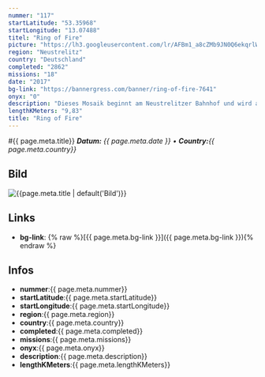 ```yaml
---
nummer: "117"
startLatitude: "53.35968"
startLongitude: "13.07488"
titel: "Ring of Fire"
picture: "https://lh3.googleusercontent.com/lr/AFBm1_a8cZMb9JN0Q6ekqrlW076ZR5FJobtVTymoWYQCOl1JaUqgjARg-P4PlDxf2oxJQnZfB-0k-oi8hezopI5BF6ZwbqnaU1nI3OoRIRfQWNpR8YlcGO2WjFNikkAP-Vzz377ABOsISotsVq6dzV_psczW78s4fC3Z4Moa8U9V1nf8zwiyYuQuxKG30sPzG0UNziohJACaS2CiE65TR03IksjaltHI1pfHt8PIfhsdkkeDVECY8rPw-HSaU9UEyzkskpC3nM2hjpN-zfXQyM-6bFw-LQjmk2ZieUvHCfocZeCsYQQaFFokcgWe4r5PtVBb9TObn-7mx4z1aiKasECowfu94Y8cWANuYDDxX8tRoeIJh3ZfKlnqXEORXvCBPVSEr6-mL_DpH6ykbnOo2kP62nA0prtBf25YPgmebiGV_tgyoPph4Uf6V1ZJjNhaUbgsZVD-mBr7ODZXARMCMg92Nmu0ElT06zPAx7ZbG7ADcNaXG5MBQLtTUufm9LbhobCLpo6g4KN2RWKRATGUx39fSef8Bd5zN05LiJeihzQfKnPYX_oKp_CocC0kavYHtjANXdqtfIeVXLPrQuEvfZAI3yKCiALYiZTVViZ76MQTvkAE5gfbTqSTXCClfzeEXnZaF5_jy-G9goSG9a33xlJ0lepcn0x2_rmngHfC7Yjp7th9XldzO63pSz2ZKk_ovkLGvQTCUWAJo-fhUi7NqP7VUjvlNw5yPjXr-Bk-vHkqS34SOpg_RMZEUGroUmPbnfKc5Zq4toNTLG9SDUUhUwJ59qLci5M1XyQV1mkIhzc4ed0jv0Ne9BTuvQp5OydhtPrPm-LLU9IlPQKilf409KDp76r6rbGhbjs6KJ8G"
region: "Neustrelitz"
country: "Deutschland"
completed: "2862"
missions: "18"
date: "2017"
bg-link: "https://bannergress.com/banner/ring-of-fire-7641"
onyx: "0"
description: "Dieses Mosaik beginnt am Neustrelitzer Bahnhof und wird auch hier enden. Ihr werdet die Neustrelitzer Innenstadt mit ihren historischen Sehenswürdigkeiten erkunden. Ihr kommt auch zu Fuß durch."
lengthKMeters: "9,83"
title: "Ring of Fire"
---
```


#{{ page.meta.title}}
_**Datum:** {{ page.meta.date }} • **Country:**{{ page.meta.country}}_

## Bild
![{{page.meta.title | default('Bild')}}]({{page.meta.picture}})

## Links
- **bg-link**: {% raw %}[{{ page.meta.bg-link }}]({{ page.meta.bg-link }}){% endraw %}

## Infos
- **nummer**:{{ page.meta.nummer}}
- **startLatitude**:{{ page.meta.startLatitude}}
- **startLongitude**:{{ page.meta.startLongitude}}
- **region**:{{ page.meta.region}}
- **country**:{{ page.meta.country}}
- **completed**:{{ page.meta.completed}}
- **missions**:{{ page.meta.missions}}
- **onyx**:{{ page.meta.onyx}}
- **description**:{{ page.meta.description}}
- **lengthKMeters**:{{ page.meta.lengthKMeters}}

